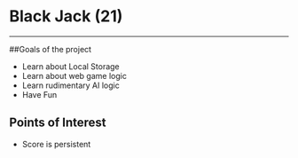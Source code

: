 # Black Jack (21)
----
##Goals of the project
* Learn about Local Storage
* Learn about web game logic
* Learn rudimentary AI logic 
* Have Fun

## Points of Interest
* Score is persistent
